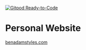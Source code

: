 [![Gitpod Ready-to-Code](https://img.shields.io/badge/Gitpod-Ready--to--Code-blue?logo=gitpod)](https://gitpod.io/#https://github.com/benadamstyles/benadamstyles)

# Personal Website

[benadamstyles.com](https://www.benadamstyles.com)
